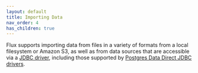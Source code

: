 ```yaml
---
layout: default
title: Importing Data
nav_order: 4
has_children: true
---
```


Flux supports importing data from files in a variety of formats from a local filesystem or Amazon S3, 
as well as from data sources that are accessible via a [JDBC driver](https://docs.oracle.com/javase/tutorial/jdbc/basics/index.html), including those supported by 
[Postgres Data Direct JDBC drivers](https://www.progress.com/jdbc).
